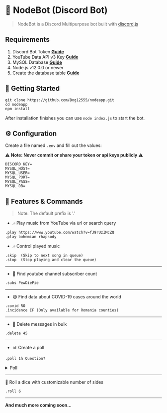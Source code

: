 # 🤖 NodeBot (Discord Bot)
> NodeBot is a Discord Multipurpose bot built with [discord.js](https://discord.js.org/)
## Requirements

1. Discord Bot Token **[Guide](https://discordjs.guide/preparations/setting-up-a-bot-application.html#creating-your-bot)**
2. YouTube Data API v3 Key **[Guide](https://developers.google.com/youtube/v3/getting-started)** 
3. MySQL Database **[Guide](https://dev.mysql.com/doc/refman/5.7/en/windows-installation.html#windows-installation-simple)**
4. Node.js v12.0.0 or newer
5. Create the database table  **[Guide](https://github.com/Bog12555/nodeapp/wiki/Prepare-the-database-table-for-the-bot)**


## 🚀 Getting Started
```
git clone https://github.com/Bog12555/nodeapp.git
cd nodeapp
npm install
```

After installation finishes you can use `node index.js` to start the bot.

## ⚙️ Configuration

Create a file named `.env` and fill out the values:

⚠️ **Note: Never commit or share your token or api keys publicly** ⚠️

```env
DISCORD_KEY=
MYSQL_HOST=
MYSQL_USER=
MYSQL_PORT=
MYSQL_PASS=
MYSQL_DB=
```

## 📝 Features & Commands

> Note: The default prefix is '.'

* 🎶 Play music from YouTube via url or search query

```
.play https://www.youtube.com/watch?v=fJ9rUzIMcZQ
.play bohemian rhapsody
```
* 🎶 Control played music
```
.skip  (Skip to next song in queue)
.stop  (Stop playing and clear the queue)
```

---
* 🔎 Find youtube channel subscriber count

```
.subs PewDiePie
```

---
* 😷 Find data about COVID-19 cases around the world
```
.covid RO
.incidence IF (Only available for Romania counties)
```

---
*  💬 Delete messages in bulk
```
.delete 45
```

---
* 📊 Create a poll
```
.poll 1h Question?
```
<details>
<summary>Poll</summary>
<img src=https://i.imgur.com/Mlyao2p.png>
</details>

---
🎲 Roll a dice with customizable number of sides
```
.roll 6
```

---
**And much more coming soon...**
